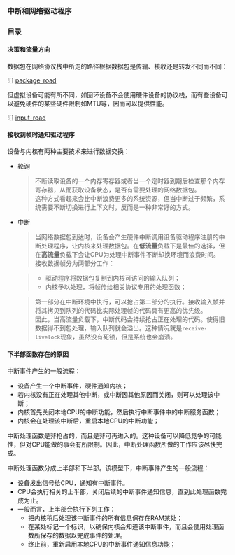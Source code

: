 ### 中断和网络驱动程序

### 目录


#### 决策和流量方向
数据包在网络协议栈中所走的路径根据数据包是传输、接收还是转发不同而不同：  

![] [package_road]

但虚拟设备可能有所不同，如回环设备不会使用硬件设备的协议栈，而有些设备可以避免硬件的某些硬件限制如MTU等，因而可以提供性能。  

![] [input_road]

#### 接收到帧时通知驱动程序
设备与内核有两种主要技术来进行数据交换：  

- 轮询  
  > 不断读取设备的一个内存寄存器或者当一个定时器到期后检查那个内存寄存器，从而获取设备状态，是否有需要处理的网络数据包。  
  > 这种方式看起来会比中断浪费更多的系统资源，但当中断过于频繁，系统需要不断切换进行上下文时，反而是一种非常好的方式。  

- 中断  
  > 当网络数据包到达时，设备会产生硬件中断调用设备驱动程序注册的中断处理程序，让内核来处理数据包。在**低流量**负载下是最佳的选择，但在**高流量**负载下会让CPU为处理中断事件不断却换环境而浪费时间。  
  > 接收数据帧分为两部分工作：  

  > - 驱动程序将数据包复制到内核可访问的输入队列；  
  > - 内核予以处理，将帧传给相关协议专用的处理函数；  

  > 第一部分在中断环境中执行，可以抢占第二部分的执行。接收输入帧并将其拷贝到队列的代码比实际处理帧的代码具有更高的优先级。  
  > 因此，当高流量负载下，中断代码会持续抢占正在处理的代码。使得旧数据得不到包处理，输入队列就会溢出。这种情况就是`receive-livelock`现象，虽然没有死锁，但是系统也会崩溃。

#### 下半部函数存在的原因
中断事件产生的一般流程：  

- 设备产生一个中断事件，硬件通知内核；
- 若内核没有正在处理其他中断，或中断因其他原因而关闭，则可以处理该中断；
- 内核首先关闭本地CPU的中断功能，然后执行中断事件中的中断服务函数；
- 内核会在处理该中断后，重启本地CPU的中断功能；

中断处理函数是非抢占的，而且是非可再进入的。这种设备可以降低竞争的可能性，但对CPU能做的事会有所限制。因此，中断处理函数所做的工作应该尽快完成。  


中断处理函数分成上半部和下半部。该模型下，中断事件产生的一般流程：  

- 设备发出信号给CPU，通知有中断事件。
- CPU会执行相关的上半部，关闭后续的中断事件通知信息，直到此处理函数完成为止。
- 一般而言，上半部会执行下列工作：  
  - 把内核稍后处理该中断事件的所有信息保存在RAM某处；
  - 在某处标记一个标识，以确保内核会知道该中断事件，而且会使用处理函数所保存的数据以完成事件的处理。
  - 终止前，重新启用本地CPU的中断事件通知信息功能；


[package_road]: http://blog.chinaunix.net/attachment/201305/28/14518381_136974795070P5.png "流量方向"
[input_road]: http://blog.chinaunix.net/attachment/201305/28/14518381_1369747958Rt6G.png "入口路径(帧接收)"


